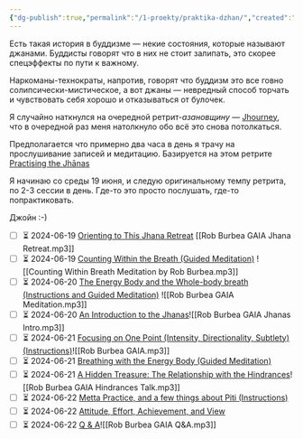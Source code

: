```yaml
---
{"dg-publish":true,"permalink":"/1-proekty/praktika-dzhan/","created":"2024-06-18T16:28:01.598+03:00","updated":"2024-06-18T17:16:24.628+03:00"}
---
```


Есть такая история в буддизме — некие состояния, которые называют джанами. Буддисты говорят что в них не стоит залипать, это скорее спецэффекты по пути к важному.

Наркоманы-технократы, напротив, говорят что буддизм это все говно солипсически-мистическое, а вот джаны — невредный способ торчать и чувствовать себя хорошо и отказываться от булочек.

Я случайно наткнулся на очередной ретрит-*азановщину* — [Jhourney](https://jhourney.io/), что в очередной раз меня натолкнуло обо всё это снова потолкаться. 

Предполагается что примерно два часа в день я трачу на прослушивание записей и медитацию. Базируется на этом ретрите [Practising the Jhānas](https://dharmaseed.org/retreats/4496/?page=1)

Я начинаю со среды 19 июня, и следую оригинальному темпу ретрита, по 2-3 сессии в день. Где-то это просто послушать, где-то попрактиковать.

Джойн :-)

- [ ] ⏳ 2024-06-19 [Orienting to This Jhana Retreat](https://dharmaseed.org/talks/60865) [[Rob Burbea GAIA Jhana Retreat.mp3]]
- [ ] ⏳ 2024-06-19 [Counting Within the Breath (Guided Meditation)](https://dharmaseed.org/talks/60863) ![[Counting Within Breath Meditation by Rob Burbea.mp3]]
- [ ] ⏳ 2024-06-20 [The Energy Body and the Whole-body breath (Instructions and Guided Meditation)](https://dharmaseed.org/talks/60884) ![[Rob Burbea GAIA Meditation.mp3]]
- [ ] ⏳ 2024-06-20 [An Introduction to the Jhanas](https://dharmaseed.org/talks/60869)![[Rob Burbea GAIA Jhanas Intro.mp3]]
- [ ] ⏳ 2024-06-21 [Focusing on One Point (Intensity, Directionality, Subtlety) (Instructions)](https://dharmaseed.org/talks/60859)![[Rob Burbea GAIA.mp3]]
- [ ] ⏳ 2024-06-21 [Breathing with the Energy Body (Guided Meditation)](https://dharmaseed.org/talks/60862)
- [ ] ⏳ 2024-06-21 [A Hidden Treasure: The Relationship with the Hindrances](https://dharmaseed.org/talks/60867)![[Rob Burbea GAIA Hindrances Talk.mp3]]
- [ ] ⏳ 2024-06-22 [Metta Practice, and a few things about Piti (Instructions)](https://dharmaseed.org/talks/60871)
- [ ] ⏳ 2024-06-22 [Attitude, Effort, Achievement, and View](https://dharmaseed.org/talks/60861)
- [ ] ⏳ 2024-06-22 [Q & A](https://dharmaseed.org/talks/60877)![[Rob Burbea GAIA Q&A.mp3]]